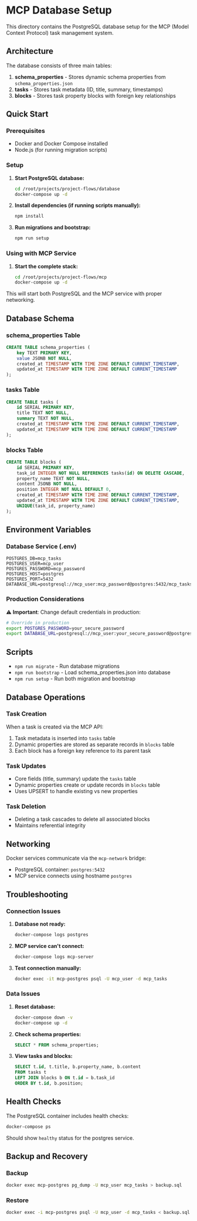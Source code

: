 # MCP Database Setup

This directory contains the PostgreSQL database setup for the MCP (Model Context Protocol) task management system.

## Architecture

The database consists of three main tables:

1. **schema_properties** - Stores dynamic schema properties from `schema_properties.json`
2. **tasks** - Stores task metadata (ID, title, summary, timestamps)
3. **blocks** - Stores task property blocks with foreign key relationships

## Quick Start

### Prerequisites

- Docker and Docker Compose installed
- Node.js (for running migration scripts)

### Setup

1. **Start PostgreSQL database:**
   ```bash
   cd /root/projects/project-flows/database
   docker-compose up -d
   ```

2. **Install dependencies (if running scripts manually):**
   ```bash
   npm install
   ```

3. **Run migrations and bootstrap:**
   ```bash
   npm run setup
   ```

### Using with MCP Service

1. **Start the complete stack:**
   ```bash
   cd /root/projects/project-flows/mcp
   docker-compose up -d
   ```

This will start both PostgreSQL and the MCP service with proper networking.

## Database Schema

### schema_properties Table
```sql
CREATE TABLE schema_properties (
    key TEXT PRIMARY KEY,
    value JSONB NOT NULL,
    created_at TIMESTAMP WITH TIME ZONE DEFAULT CURRENT_TIMESTAMP,
    updated_at TIMESTAMP WITH TIME ZONE DEFAULT CURRENT_TIMESTAMP
);
```

### tasks Table
```sql
CREATE TABLE tasks (
    id SERIAL PRIMARY KEY,
    title TEXT NOT NULL,
    summary TEXT NOT NULL,
    created_at TIMESTAMP WITH TIME ZONE DEFAULT CURRENT_TIMESTAMP,
    updated_at TIMESTAMP WITH TIME ZONE DEFAULT CURRENT_TIMESTAMP
);
```

### blocks Table
```sql
CREATE TABLE blocks (
    id SERIAL PRIMARY KEY,
    task_id INTEGER NOT NULL REFERENCES tasks(id) ON DELETE CASCADE,
    property_name TEXT NOT NULL,
    content JSONB NOT NULL,
    position INTEGER NOT NULL DEFAULT 0,
    created_at TIMESTAMP WITH TIME ZONE DEFAULT CURRENT_TIMESTAMP,
    updated_at TIMESTAMP WITH TIME ZONE DEFAULT CURRENT_TIMESTAMP,
    UNIQUE(task_id, property_name)
);
```

## Environment Variables

### Database Service (.env)
```
POSTGRES_DB=mcp_tasks
POSTGRES_USER=mcp_user
POSTGRES_PASSWORD=mcp_password
POSTGRES_HOST=postgres
POSTGRES_PORT=5432
DATABASE_URL=postgresql://mcp_user:mcp_password@postgres:5432/mcp_tasks
```

### Production Considerations

⚠️ **Important**: Change default credentials in production:

```bash
# Override in production
export POSTGRES_PASSWORD=your_secure_password
export DATABASE_URL=postgresql://mcp_user:your_secure_password@postgres:5432/mcp_tasks
```

## Scripts

- `npm run migrate` - Run database migrations
- `npm run bootstrap` - Load schema_properties.json into database
- `npm run setup` - Run both migration and bootstrap

## Database Operations

### Task Creation
When a task is created via the MCP API:
1. Task metadata is inserted into `tasks` table
2. Dynamic properties are stored as separate records in `blocks` table
3. Each block has a foreign key reference to its parent task

### Task Updates
- Core fields (title, summary) update the `tasks` table
- Dynamic properties create or update records in `blocks` table
- Uses UPSERT to handle existing vs new properties

### Task Deletion
- Deleting a task cascades to delete all associated blocks
- Maintains referential integrity

## Networking

Docker services communicate via the `mcp-network` bridge:
- PostgreSQL container: `postgres:5432`
- MCP service connects using hostname `postgres`

## Troubleshooting

### Connection Issues

1. **Database not ready:**
   ```bash
   docker-compose logs postgres
   ```

2. **MCP service can't connect:**
   ```bash
   docker-compose logs mcp-server
   ```

3. **Test connection manually:**
   ```bash
   docker exec -it mcp-postgres psql -U mcp_user -d mcp_tasks
   ```

### Data Issues

1. **Reset database:**
   ```bash
   docker-compose down -v
   docker-compose up -d
   ```

2. **Check schema properties:**
   ```sql
   SELECT * FROM schema_properties;
   ```

3. **View tasks and blocks:**
   ```sql
   SELECT t.id, t.title, b.property_name, b.content 
   FROM tasks t 
   LEFT JOIN blocks b ON t.id = b.task_id 
   ORDER BY t.id, b.position;
   ```

## Health Checks

The PostgreSQL container includes health checks:
```bash
docker-compose ps
```

Should show `healthy` status for the postgres service.

## Backup and Recovery

### Backup
```bash
docker exec mcp-postgres pg_dump -U mcp_user mcp_tasks > backup.sql
```

### Restore
```bash
docker exec -i mcp-postgres psql -U mcp_user -d mcp_tasks < backup.sql
```